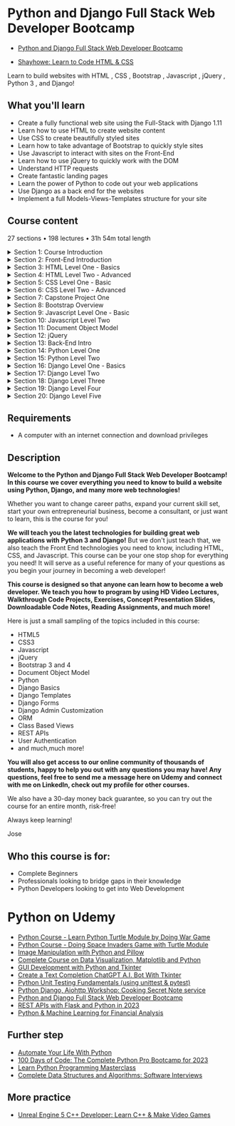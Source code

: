 # Python and Django Full Stack Web Developer Bootcamp

- [Python and Django Full Stack Web Developer Bootcamp](https://www.udemy.com/course/python-and-django-full-stack-web-developer-bootcamp/#instructor-1)

- [Shayhowe: Learn to Code HTML & CSS](https://learn.shayhowe.com/html-css/)

Learn to build websites with HTML , CSS , Bootstrap , Javascript , jQuery , Python 3 , and Django!

##  What you'll learn
-   Create a fully functional web site using the Full-Stack with Django 1.11
-   Learn how to use HTML to create website content
-   Use CSS to create beautifully styled sites
-   Learn how to take advantage of Bootstrap to quickly style sites
-   Use Javascript to interact with sites on the Front-End
-   Learn how to use jQuery to quickly work with the DOM
-   Understand HTTP requests
-   Create fantastic landing pages
-   Learn the power of Python to code out your web applications
-   Use Django as a back end for the websites
-   Implement a full Models-Views-Templates structure for your site

## Course content

27 sections • 198 lectures • 31h 54m total length

<details>
  <summary> Section 1: Course Introduction </summary>

  -   [1. Introduction](1_Introduction.md)
  -   [2. Course Overview Don't Skip this Lecture!](2_Course-Overview-Don't-Skip-this-Lecture!.md)  
  -   [3. FAQ - Frequently Asked Questions](3_FAQ-Frequently-Asked-Questions.md)  
  -   [4. Course Set-Up and Installation](4_Course-Set-Up-and-Installation.md)  
  -   [5. Notes on Updates Versions of Django](5_Notes-on-Updates-Versions-of-Django.md)  
</details>

<details>
  <summary> Section 2: Front-End Introduction </summary>

  -   [6. What is the Web?](6_What-is-the-Web%3F.md)  
</details>

<details>
  <summary> Section 3: HTML Level One - Basics </summary>

  -   [7.  HTML Level One Introduction](7_HTML-Level-One-Introduction.md)  
  -   [8.  HTML Part One Basics](8_HTML-Part-One-Basics.md)  
  -   [9.  HTML Level One - Part Two -Basic Tagging](9_HTML-Level-One-Part-Two-Basic-Tagging.md)  
  -   [10. HTML Level One -Part Three - Lists](10_HTML-Level-One-Part-Three-Lists.md)  
  -   [11. HTML Level One -Part Four - Divs and Spans](11_HTML-Level-One-Part-Four-Divs-and-Spans.md)  
  -   [12. HTML Level One - Part Five - Attributes](12_HTML-Level-One-Part-Five-Attributes.md)  
  -   [13. HTML Level One Assessment - Overview](13_HTML-Level-One-Assessment-Overview.md)  
  -   [14. HTML Level One Assessment Solutions](14_HTML-Level-One-Assessment-Solutions.md)  
</details>

<details>
  <summary> Section 4: HTML Level Two - Advanced </summary>

  -   [15. HTML Level Two Introduction](15_HTML-Level-Two-Introduction.md)  
  -   [16. HTML Level Two - Part One - Tables](16_HTML-Level-Two-Part-One-Tables.md)  
  -   [17. HTML Level Two - Part Two Tables Quiz](17_HTML-Level-Two-Part-Two-Tables-Quiz.md)  
  -   [18. HTML Level Two - Part Three Table Quiz Solutions](18_HTML-Level-Two-Part-Three-Table-Quiz-Solutions.md)  
  -   [19. HTML Level Two Part Four - Forms Basics](19_HTML-Level-Two-Part-Four-Forms-Basics.md)  
  -   [20. HTML Level Two - Part Five Forms and Labels](20_HTML-Level-Two-Part-Five-Forms-and-Labels.md)  
  -   [21. HTML Level Two - Part Six Forms and Selections](21_HTML-Level-Two-Part-Six-Forms-and-Selections.md)  
  -   [22. HTML Level Two - Assessment](22_HTML-Level-Two-Assessment.md)  
  -   [23. HTML Level Two - Assessment Solutions](23_HTML-Level-Two-Assessment-Solutions.md)  
</details>

<details>
  <summary> Section 5: CSS Level One - Basic </summary>

  -   [24. CSS Level One Intro](24_CSS-Level-One-Intro.md)  
  -   [25. CSS Level One Part One](25_CSS-Level-One-Part-One.md)  
  -   [26. CSS Level One Part Two](26_CSS-Level-One-Part-Two.md)  
  -   [27. Quick Note about next lecture](27_Quick-Note-about-next-lecture.md)  
  -   [28. CSS Level One Part Three](28_CSS-Level-One-Part-three.md)  
  -   [29. CSS Level One Part Four](29_CSS-Level-One-Part-Four.md)  
  -   [30. CSS Level One Part Five](30_CSS-Level-One-Part-Five.md)  
  -   [31. CSS Level One Assessment](31_CSS-Level-One-Assessment.md)  
  -   [32. CSS Level One Assessment Solutions](32_CSS-Level-One-Assessment-Solutions.md)  
</details>

<details>
  <summary> Section 6: CSS Level Two - Advanced </summary>

  -   [33. CSS Level Two Introduction](33_CSS-Level-Two-Introduction.md)  
  -   [34. CSS Level Two - Part One Fonts](34_CSS-Level-Two-Part-One-Fonts.md)  
  -   [35. CSS Level Two - Part One (Fonts) Continued](35_CSS-Level-Two-Part-One-Fonts-Continued.md)  
  -   [36. CSS Level Two - Part Two Box Model](36_CSS-Level-Two-Part-Two-Box-Model.md)  
  -   [37. CSS Level Two Spectrum Project Overview](37_CSS-Level-Two-Spectrum-Project-Overview.md)  
  -   [38. CSS Level Two Spectrum Project Solutions](38_CSS-Level-Two-Spectrum-Project-Solutions.md)  
</details>

<details>
  <summary> Section 7: Capstone Project One </summary>

  -   [39. Capstone Project One Overview](39_Capstone-Project-One-Overview.md))  
  -   [40. Capstone Project One Solutions](40_Capstone-Project-One-Solutions.md)  
  -   [41. Capstone Project One Solutions (Continued)](41_Capstone-Project-One-Solutions-Continued.md)  
</details>

<details>
  <summary> Section 8: Bootstrap Overview </summary>

  -   [42. Bootstrap Introduction](42_Bootstrap-Introduction.md)  
  -   [43. Bootstrap Part One - Buttons](43_Bootstrap-Part-One-Buttons.md)  
  -   [44. Bootstrap Part Two Forms](44_Bootstrap-Part-Two-Forms.md)  
  -   [45. Bootstrap Part Three Navbars](45_Bootstrap-Part-Three-Navbars.md)  
  -   [46. Bootstrap Part Four - Grids](46_Bootstrap-Part-Four-Grids.md)  
  -   [47. Bootstrap Project](47_Bootstrap-Project.md)  
  -   [48. Bootstrap Project Solutions](48_Bootstrap-Project-Solutions.md)  
</details>

<details>
  <summary> Section 9: Javascript Level One - Basic </summary>

  -   [49. JS Level One Introduction](49_JS-Level-One-Introduction.md)  
  -   [50. JS Level One - Part One Basics](50_JS-Level-One-Part-One-Basics.md)  
  -   [51. JS Level One - Part Two Connecting Javascript](51_JS-Level-One-Part-Two-Connecting-Javascript.md)  
  -   [52. JS Level One - Part Three Exercise](52_JS-Level-One-Part-Three-Exercise.md)  
  -   [53. JS Level One - Part Three Solutions](53_JS-Level-One-Part-Three-Solutions.md)  
  -   [54. JS Level One - Part Four - Operators](54_JS-Level-One-Part-Four-Operators.md)  
  -   [55. JS Level One - Part Five - Control Flow](55_JS-Level-One-Part-Five-Control-Flow.md)  
  -   [56. JS Level One - Part Six While Loops](56_JS-Level-One-Part-Six-While-Loops.md)  
  -   [57. JS Level One - Part Seven For Loops](57_JS-Level-One-Part-Seven-For-Loops.md)  
  -   [58. JS Level One Part Eight Loop Exercises](58_JS-Level-One-Part-Eight-Loop-Exercises.md)  
  -   [59. JS Level One - Part Eight Solutions](59_JS-Level-One-Part-Eight-Solutions.md)  
  -   [60. JS Level One - Project Overview](60_JS-Level-One-Project-Overview.md)  
  -   [61. JS Level One - Part Nine Project Solutions](61_JS-Level-One-Part-Nine-Project-Solutions.md)  
</details>

<details>
  <summary> Section 10: Javascript Level Two </summary>

  -   [62. JS Level Two - Introduction](62_JS-Level-Two-Introduction.md)  
  -   [63. JS Level Two - Part One - Functions](63_JS-Level-Two-Part-One-Functions.md)  
  -   [64. JS Level Two - Part Two Function Exercises](64_JS-Level-Two-Part-Two-Function-Exercises.md)  
  -   [65. JS Level Two - Part Two Function Solutions](65_JS-Level-Two-Part-Two-Function-Solutions.md)  
  -   [66. JS Level Two - Part Three Arrays](66_JS-Level-Two-Part-Three-Arrays.md)  
  -   [67. JS Level Two - Part Four Array Exercise Overview](67_JS-Level-Two-Part-Four-Array-Exercise-Overview.md)  
  -   [68. JS Level Two - Part Four Array Solutions](68_JS-Level-Two-Part-Four-Array-Solutions.md)  
  -   [69. JS Level Two Part Five Objects](69_JS-Level-Two-Part-Five-Objects.md)  
  -   [70. JS Level Two Part Five Objects Continued](70_JS-Level-Two-Part-Five-Objects-Continued.md)  
  -   [71. JS Level Two Part Six Object Exercises](71_JS-Level-Two-Part-Six-Object-Exercises.md)  
  -   [72. JS Level Two Part Six Object Exercise Solutions](72_JS-Level-Two-Part-Six-Object-Exercise-Solutions.md)  
</details>

<details>
  <summary> Section 11: Document Object Model </summary>

  -   [73. Document Object Model Introduction](73_Document-Object-Model-Introduction.md)  
  -   [74. Document Object Model - Part One - DOM Interaction](74_Document-Object-Model-Part-One-DOM-Interaction.md)  
  -   [75. Document Object Model Part Two Content Interaction](75_Document-Object-Model-Part-Two-Content-Interaction.md)  
  -   [76. Document Object Model Part Three - Events](76_Document-Object-Model-Part-Three-Events.md)  
  -   [77. Document Object Model - Game Project Overview](77_Document-Object-Model-Game-Project-Overview.md)  
  -   [78. DOM Game Project Solutions - Part One](78_DOM-Game-Project-Solutions-Part-One.md)  
  -   [79. DOM Game Project Solutions - Part Two](79_DOM-Game-Project-Solutions-Part-Two.md)  
</details>

<details>
  <summary> Section 12: jQuery </summary>

  -   [80. jQuery Introduction](80_jQuery-Introduction.md)  
  -   [81. jQuery Part One Basics](81_jQuery-Part-One-Basics.md)  
  -   [82. jQuery Part Two Events](82_jQuery-Part-Two-Events.md)  
  -   [83. jQuery Project Overview](83_jQuery-Project-Overview.md)  
  -   [84. jQuery Project Solutions Part One](84_jQuery-Project-Solutions-Part-One.md)  
  -   [85. jQuery Project Solutions Part Two](85_jQuery-Project-Solutions-Part-Two.md)  
  -   [86. jQuery Project Solutions Part Three](86_jQuery-Project-Solutions-Part-Three.md)  
</details>

<details>
  <summary> Section 13: Back-End Intro </summary>

  -   [87. Introduction to the Back-End](87_Introduction-to-the-Back-End.md)  
  -   [88. Command Line and Terminal Overview](88_Command-Line-and-Terminal-Overview.md)  
</details>

<details>
  <summary> Section 14: Python Level One </summary>

  -   [89.  Introduction to Python Level One](89_Introduction-to-Python-Level-One.md)  
  -   [90.  Python Installation and Set-Up](90_Python-Installation-and-Set-Up.md)  
  -   [91.  Part One Numbers](91_Part-One-Numbers.md)  
  -   [92.  Part Two Strings](92_Part-Two-Strings.md)  
  -   [93.  Part Three Lists](93_Part-Three-Lists.md)  
  -   [94.  Part Four Dictionaries](94_Part-Four-Dictionaries.md)  
  -   [95.  Part 5 - Tuples, Sets, and Booleans](95_Part-5-Tuples-Sets-and-Booleans.md)  
  -   [96.  Part 6 - Exercise Overview](96_Part-6-Exercise-Overview.md)  
  -   [97.  Part 6 - Exercise Solutions](97_Part-6-Exercise-Solutions.md)  
  -   [98.  Part 7 - Control Flow](98_Part-7-Control-Flow.md)  
  -   [99.  Part Eight Functions](99_Part-Eight-Functions.md)  
  -   [100. Part Nine Function Exercises](100_Part-Nine-Function-Exercises.md)  
  -   [101. Function Exercises Solutions](101_Function-Exercises-Solutions.md)  
  -   [102. Part Ten Simple Game Project Overview](102_Part-Ten-Simple-Game-Project-Overview.md)  
  -   [103. Simple Game Project Solutions](103_Simple-Game-Project-Solutions.md)  
</details>

<details>
  <summary> Section 15: Python Level Two </summary>

  -   [104. Introduction to Python Level Two](104_Introduction-to-Python-Level-Two.md)  
  -   [105. Scope](105_Scope.md)  
  -   [106. Object Oriented Programming - Part One](106_Object-Oriented-Programming-Part-One.md)  
  -   [107. Object Oriented Programming - Part Two](107_Object-Oriented-Programming-Part-Two.md)  
  -   [108. Object Oriented Programming - Part Three](108_Object-Oriented-Programming-Part-Three.md)  
  -   [109. OOP Project](109_OOP-Project.md)  
  -   [110. OOP Project Solutions](110_OOP-Project-Solutions.md)  
  -   [111. Errors and Exceptions](111_Errors-and-Exceptions.md)  
  -   [112. Regular Expressions](112_Regular-Expressions.md)  
  -   [113. Modules and Packages](113_Modules-and-Packages.md)  
  -   [114. Decorators](114_Decorators.md)  
  -   [115. Name and Main](115_Name-and-Main.md)  
</details>

<details>
  <summary> Section 16: Django Level One - Basics </summary>

  -   [116. ]()  
  -   [117. ]()  
</details>

<details>
  <summary> Section 17: Django Level Two </summary>

  -   [126. ]()  
  -   [127. ]()  
</details>

<details>
  <summary> Section 18: Django Level Three </summary>

  -   [133. ]()  
  -   [134. ]()  
</details>

<details>
  <summary> Section 19: Django Level Four </summary>

  -   [139. ]()  
  -   [140. ]()  
</details>

<details>
  <summary> Section 20: Django Level Five </summary>

  -   [147. ]()  
  -   [148. ]()  
</details>


##  Requirements

-   A computer with an internet connection and download privileges

##  Description

**Welcome to the Python and Django Full Stack Web Developer Bootcamp! In this course we cover everything you need to know to build a website using Python, Django, and many more web technologies!**

Whether you want to change career paths, expand your current skill set, start your own entrepreneurial business, become a consultant, or just want to learn, this is the course for you!

**We will teach you the latest technologies for building great web applications with Python 3 and Django!** But we don't just teach that, we also teach the Front End technologies you need to know, including HTML, CSS, and Javascript. This course can be your one stop shop for everything you need! It will serve as a useful reference for many of your questions as you begin your journey in becoming a web developer!

**This course is designed so that anyone can learn how to become a web developer. We teach you how to program by using HD Video Lectures, Walkthrough Code Projects, Exercises, Concept Presentation Slides, Downloadable Code Notes, Reading Assignments, and much more!**

Here is just a small sampling of the topics included in this course:

-   HTML5
-   CSS3
-   Javascript
-   jQuery
-   Bootstrap 3 and 4
-   Document Object Model
-   Python
-   Django Basics
-   Django Templates
-   Django Forms
-   Django Admin Customization
-   ORM
-   Class Based Views
-   REST APIs
-   User Authentication
-   and much,much more!

**You will also get access to our online community of thousands of students, happy to help you out with any questions you may have! Any questions, feel free to send me a message here on Udemy and connect with me on LinkedIn, check out my profile for other courses.**

We also have a 30-day money back guarantee, so you can try out the course for an entire month, risk-free!

Always keep learning!

Jose

##  Who this course is for:
-   Complete Beginners
-   Professionals looking to bridge gaps in their knowledge
-   Python Developers looking to get into Web Development


#  Python on Udemy
-   [Python Course - Learn Python Turtle Module by Doing War Game](Python-Course_Learn-Python-Turtle-Module-by-Doing-War-Game/Readme.md)
-   [Python Course - Doing Space Invaders Game with Turtle Module](Python-Course_Doing-Space-Invaders-Game-with-Turtle-Module/Readme.md)
-   [Image Manipulation with Python and Pillow](Image-Manipulation-with-Python-and-Pillow/Readme.md)  
-   [Complete Course on Data Visualization, Matplotlib and Python](Complete-Course-on-Data-Visualization-Matplotlib-and-Python/Readme.md)  
-   [GUI Development with Python and Tkinter](GUI-Development-with-Python-and-Tkinter/Readme.md)
-   [Create a Text Completion ChatGPT A.I. Bot With Tkinter](https://www.udemy.com/course/create-a-chatgpt-ai-bot-with-tkinter)
-   [Python Unit Testing Fundamentals (using unittest & pytest)](https://www.udemy.com/course/python-unit-testing-fundamentals/)
-   [Python Django, Aiohttp Workshop: Cooking Secret Note service](https://www.udemy.com/course/python-django-workshop-cooking-secret-note-service/#reviews)
-   [Python and Django Full Stack Web Developer Bootcamp](https://www.udemy.com/course/python-and-django-full-stack-web-developer-bootcamp)
-   [REST APIs with Flask and Python in 2023](https://www.udemy.com/course/rest-api-flask-and-python/)
-   [Python & Machine Learning for Financial Analysis](https://www.udemy.com/course/ml-and-python-in-finance-real-cases-and-practical-solutions)

## Further step
-   [Automate Your Life With Python](https://www.udemy.com/course/automate-your-life-with-python)
-   [100 Days of Code: The Complete Python Pro Bootcamp for 2023](https://www.udemy.com/course/100-days-of-code)
-   [Learn Python Programming Masterclass](https://www.udemy.com/course/python-the-complete-python-developer-course/)
-   [Complete Data Structures and Algorithms: Software Interviews](https://www.udemy.com/course/data-structures-and-algorithms-software-interviews)


##  More practice
-   [Unreal Engine 5 C++ Developer: Learn C++ & Make Video Games](https://www.udemy.com/course/unrealcourse/)
